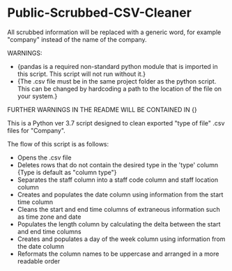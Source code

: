 # Public-Scrubbed-CSV-Cleaner

All scrubbed information will be replaced with a generic word, for example "company" instead of the name of the company.

WARNINGS: 
  - {pandas is a required non-standard python module that is imported in this script. This script will not run without it.}
  - {The .csv file must be in the same project folder as the python script. This can be changed by hardcoding a path to the location of the      file on your system.}

FURTHER WARNINGS IN THE README WILL BE CONTAINED IN {}

This is a Python ver 3.7 script designed to clean exported "type of file" .csv files for "Company".

The flow of this script is as follows:
  - Opens the .csv file
  - Deletes rows that do not contain the desired type in the 'type' column {Type is default as "column type"}
  - Separates the staff column into a staff code column and staff location column
  - Creates and populates the date column using information from the start time column
  - Cleans the start and end time columns of extraneous information such as time zone and date
  - Populates the length column by calculating the delta between the start and end time columns
  - Creates and populates a day of the week column using information from the date column
  - Reformats the column names to be uppercase and arranged in a more readable order
